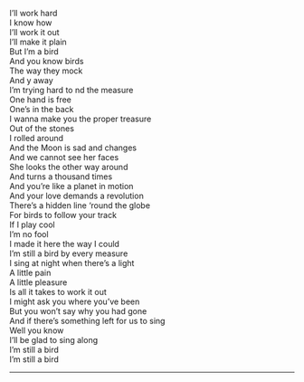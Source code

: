 I’ll work hard  
I know how  
I’ll work it out  
I’ll make it plain  
But I’m a bird  
And you know birds  
The way they mock  
And y away  
I’m trying hard to nd the measure  
One hand is free  
One’s in the back  
I wanna make you the proper treasure  
Out of the stones  
I rolled around  
And the Moon is sad and changes  
And we cannot see her faces  
She looks the other way around  
And turns a thousand times  
And you’re like a planet in motion  
And your love demands a revolution  
There’s a hidden line ‘round the globe  
For birds to follow your track  
If I play cool  
I’m no fool  
I made it here the way I could  
I’m still a bird by every measure  
I sing at night when there’s a light  
A little pain  
A little pleasure  
Is all it takes to work it out  
I might ask you where you’ve been  
But you won’t say why you had gone  
And if there’s something left for us to sing  
Well you know  
I’ll be glad to sing along  
I’m still a bird  
I’m still a bird  
____